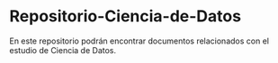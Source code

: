 # Repositorio-Ciencia-de-Datos

En este repositorio podrán encontrar documentos relacionados con el estudio de Ciencia de Datos.

